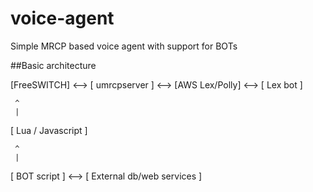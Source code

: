 # voice-agent
Simple MRCP based voice agent with support for BOTs

##Basic architecture

[FreeSWITCH] <--> [ umrcpserver ] <--> [AWS Lex/Polly] <--> [ Lex bot ]

     ^
     |
[ Lua / Javascript ]

     ^
     |
[ BOT script ] <--> [ External db/web services ]

